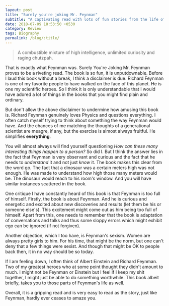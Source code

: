 ```yaml
---
layout: post
title: "Surely you're joking Mr. Feynman"
subtitle: "A captivating read with lots of fun stories from the life of one of the greatest physicists."
date: 2018-07-09 18:53:50 +0530
category: Review
tags: Biography
permalink: /blog/:title/
---
```

>A combustible mixture of high intelligence, unlimited curiosity and raging chutzpah.

That is exactly what Feynman was. Surely You're Joking Mr. Feynman proves to be a riveting read. The book is so fun, it is unputdownable. Before I laud this book without a break, I think a disclaimer is due. Richard Feynman is one of my favorite people to have walked on the face of this planet. He is one my scientific heroes. So I think it is only understandable that I would have adored a lot of things in the books that you might find plain and ordinary.

But don't allow the above disclaimer to undermine how amusing this book is. Richard Feynman genuinely loves Physics and questions everything. I often catch myself trying to think about something the way Feynman would have. And the chances of me matching the thoughts of a generational scientist are meagre, if any, but the exercise is almost always fruitful. He simplifies **everything**.

You will almost always will find yourself questioning *How can these many interesting things happen to a person?* So did I. But I think the answer lies in the fact that Feynman is very observant and curious and the fact that he needs to *understand* it and not just *know* it. The book makes this clear from the word go. The fact that a dinosaur was a certain meters high was not enough. He was made to understand how high those many meters would be. The dinosaur would reach to his room's window. And you will have similar instances scattered in the book.

One critique I have constantly heard of this book is that Feynman is too full of himself. Firstly, the book is about Feynman. And he is curious and energetic and excited about new discoveries and results (let them be his or someone else's). This excitement might come out as him being too full of himself. Apart from this, one needs to remember that the book is adaptation of conversations and talks and thus some sloppy errors which might exhibit ego can be ignored (if not forgiven).

Another objection, which I too have, is Feynman's sexism. Women are always pretty girls to him. For his time, that might be the norm, but one can't deny that a few things were sexist. And though that might be OK to people back then, it in no way should be so today.

If I am feeling down, I often think of Albert Einstein and Richard Feynman. Two of my greatest heroes who at some point thought they didn't amount to much. I might not be Feynman or Einstein but I feel if I keep my shit together, I might just be able to do something worthwhile. This book albeit briefly, takes you to those parts of Feynman's life as well.

Overall, it is a gripping read and is very easy to read as the story, just like Feynman, hardly ever ceases to amaze you. 
